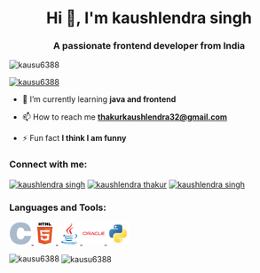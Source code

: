 <h1 align="center">Hi 👋, I'm kaushlendra singh</h1>
<h3 align="center">A passionate frontend developer from India</h3>

<p align="left"> <img src="https://komarev.com/ghpvc/?username=kausu6388&label=Profile%20views&color=0e75b6&style=flat" alt="kausu6388" /> </p>

<p align="left"> <a href="https://github.com/ryo-ma/github-profile-trophy"><img src="https://github-profile-trophy.vercel.app/?username=kausu6388" alt="kausu6388" /></a> </p>

- 🌱 I’m currently learning **java and frontend**

- 📫 How to reach me **thakurkaushlendra32@gmail.com**

- ⚡ Fun fact **I think I am funny**

<h3 align="left">Connect with me:</h3>
<p align="left">
<a href="https://linkedin.com/in/kaushlendra singh" target="blank"><img align="center" src="https://raw.githubusercontent.com/rahuldkjain/github-profile-readme-generator/master/src/images/icons/Social/linked-in-alt.svg" alt="kaushlendra singh" height="30" width="40" /></a>
<a href="https://fb.com/kaushlendra thakur" target="blank"><img align="center" src="https://raw.githubusercontent.com/rahuldkjain/github-profile-readme-generator/master/src/images/icons/Social/facebook.svg" alt="kaushlendra thakur" height="30" width="40" /></a>
<a href="https://www.hackerrank.com/kaushlendra singh" target="blank"><img align="center" src="https://raw.githubusercontent.com/rahuldkjain/github-profile-readme-generator/master/src/images/icons/Social/hackerrank.svg" alt="kaushlendra singh" height="30" width="40" /></a>
</p>

<h3 align="left">Languages and Tools:</h3>
<p align="left"> <a href="https://www.cprogramming.com/" target="_blank" rel="noreferrer"> <img src="https://raw.githubusercontent.com/devicons/devicon/master/icons/c/c-original.svg" alt="c" width="40" height="40"/> </a> <a href="https://www.w3.org/html/" target="_blank" rel="noreferrer"> <img src="https://raw.githubusercontent.com/devicons/devicon/master/icons/html5/html5-original-wordmark.svg" alt="html5" width="40" height="40"/> </a> <a href="https://www.java.com" target="_blank" rel="noreferrer"> <img src="https://raw.githubusercontent.com/devicons/devicon/master/icons/java/java-original.svg" alt="java" width="40" height="40"/> </a> <a href="https://www.oracle.com/" target="_blank" rel="noreferrer"> <img src="https://raw.githubusercontent.com/devicons/devicon/master/icons/oracle/oracle-original.svg" alt="oracle" width="40" height="40"/> </a> <a href="https://www.python.org" target="_blank" rel="noreferrer"> <img src="https://raw.githubusercontent.com/devicons/devicon/master/icons/python/python-original.svg" alt="python" width="40" height="40"/> </a> </p>

<p><img align="left" src="https://github-readme-stats.vercel.app/api/top-langs?username=kausu6388&show_icons=true&locale=en&layout=compact" alt="kausu6388" /></p>

<p>&nbsp;<img align="center" src="https://github-readme-stats.vercel.app/api?username=kausu6388&show_icons=true&locale=en" alt="kausu6388" /></p>
